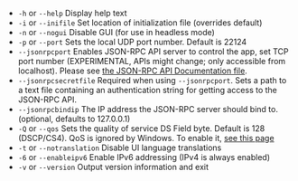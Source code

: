 
[comment]: # (This is an include file for use in multiple documents)

- `-h` or `--help`           Display help text         
- `-i` or `--inifile`        Set location of initialization file (overrides default)
- `-n` or `--nogui`          Disable GUI (for use in headless mode)                      
- `-p` or `--port`           Sets the local UDP port number. Default is 22124
- `--jsonrpcport`            Enables JSON-RPC API server to control the app, set TCP port number (EXPERIMENTAL, APIs might change; only accessible from localhost). Please see [the JSON-RPC API Documentation file](https://github.com/jamulussoftware/jamulus/blob/main/docs/JSON-RPC.md).
- `--jsonrpcsecretfile`      Required when using `--jsonrpcport`. Sets a path to a text file containing an authentication string for getting access to the JSON-RPC API.
- `--jsonrpcbindip` 		 The IP address the JSON-RPC server should bind to. (optional, defaults to 127.0.0.1)
- `-Q` or `--qos`            Sets the quality of service DS Field byte. Default is 128 (DSCP/CS4). QoS is ignored by Windows. To enable it, [see this page](QOS-Windows)
- `-t` or `--notranslation`  Disable UI language translations
- `-6` or `--enableipv6`     Enable IPv6 addressing (IPv4 is always enabled)
- `-v` or `--version`        Output version information and exit
